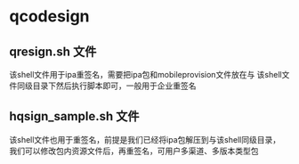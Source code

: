 # qcodesign

## qresign.sh 文件
该shell文件用于ipa重签名，需要把ipa包和mobileprovision文件放在与
该shell文件同级目录下然后执行脚本即可，一般用于企业重签名
## hqsign_sample.sh 文件
该shell文件也用于重签名，前提是我们已经将ipa包解压到与该shell同级目录，
我们可以修改包内资源文件后，再重签名，可用户多渠道、多版本类型包